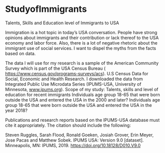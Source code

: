 # StudyofImmigrants
Talents, Skills and Education level of Immigrants to USA 

Immigration is a hot topic in today’s USA conversation. People have strong opinions about immigrants and their contribution or lack thereof to the USA economy and labor force. Also, there is a lot of negative rhetoric about the immigrant use of social services. I want to dispel the myths from the facts based on data. 

The data I will use for my research is a sample of the American Community Survey which is part of the USA Census Bureau ( https://www.census.gov/programs-surveys/acs). U.S Census Data for Social, Economic and Health Research. I downloaded the data from Integrated Public Use Microdata Series (IPUMS-USA, University of Minnesota, www.ipums.org).
Scope of my study:
Talents, skills and level of education for recent immigrants
Individuals age group 18-65 that were born outside the USA and entered the USA in the 2000 and later?
Individuals age group 18-65 that were born outside the USA and entered the USA in the year 2018?









Publications and research reports based on the IPUMS-USA database must cite it appropriately. The citation should include the following:

Steven Ruggles, Sarah Flood, Ronald Goeken, Josiah Grover, Erin Meyer, Jose Pacas and Matthew Sobek. IPUMS USA: Version 9.0 [dataset]. Minneapolis, MN: IPUMS, 2019.
https://doi.org/10.18128/D010.V9.0




